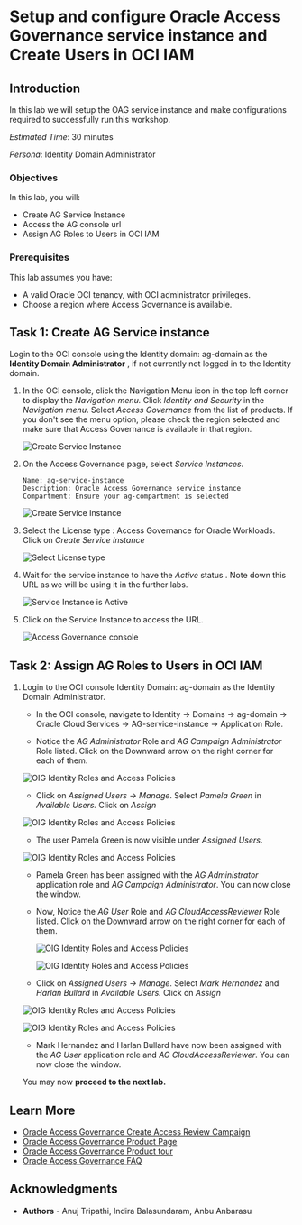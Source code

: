 # Setup and configure Oracle Access Governance service instance and Create Users in OCI IAM

## Introduction

In this lab we will setup the OAG service instance and make configurations required to successfully run this workshop.

*Estimated Time*: 30 minutes

*Persona*: Identity Domain Administrator


### Objectives

In this lab, you will:
 * Create AG Service Instance
 * Access the AG console url
 * Assign AG Roles to Users in OCI IAM

### Prerequisites
This lab assumes you have:
- A valid Oracle OCI tenancy, with OCI administrator privileges. 
- Choose a region where Access Governance is available. 


## Task 1: Create AG Service instance 

Login to the OCI console using the Identity domain: ag-domain as the **Identity Domain Administrator** , if not currently not logged in to the Identity domain. 

1. In the OCI console, click the Navigation Menu icon in the top left corner to display the *Navigation menu.* Click *Identity and Security* in the *Navigation menu*. Select *Access Governance* from the list of products. If you don't see the menu option, please check the region selected and make sure that Access Governance is available in that region.

    ![Create Service Instance](images/oci-console.png)

2. On the Access Governance page, select *Service Instances.*


    ```
    Name: ag-service-instance
    Description: Oracle Access Governance service instance
    Compartment: Ensure your ag-compartment is selected
    ```
    ![Create Service Instance](images/create-service-instance.png)
    

3. Select the License type : Access Governance for Oracle Workloads. Click on *Create Service Instance*

    ![Select License type](images/license-type.png)

4. Wait for the service instance to have the *Active* status . Note down this URL as we will be using it in the further labs. 

    ![Service Instance is Active](images/ag-url.png)

5. Click on the Service Instance to access the URL. 

    ![Access Governance console](images/ag-console.png)

## Task 2: Assign AG Roles to Users in OCI IAM


1. Login to the OCI console Identity Domain: ag-domain as the Identity Domain Administrator. 

    * In the OCI console, navigate to Identity -> Domains ->  ag-domain -> Oracle Cloud Services -> AG-service-instance -> Application Role. 

    * Notice the *AG Administrator* Role and *AG Campaign Administrator* Role listed. Click on the Downward arrow on the right corner for each of them. 

    ![OIG Identity Roles and Access Policies](images/user-approle.png)

    * Click on *Assigned Users -> Manage*. Select *Pamela Green* in *Available Users.* Click on *Assign*

    ![OIG Identity Roles and Access Policies](images/user-approle-list.png)

    * The user Pamela Green is now visible under *Assigned Users*.

    ![OIG Identity Roles and Access Policies](images/user-approle-assign.png)

    * Pamela Green has been assigned with the *AG Administrator* application role and *AG Campaign Administrator*. You can now close the window.

    * Now, Notice the *AG User* Role and *AG CloudAccessReviewer* Role listed. Click on the Downward arrow on the right corner for each of them. 

      ![OIG Identity Roles and Access Policies](images/aguser.png)

       ![OIG Identity Roles and Access Policies](images/agreviewer.png)

    *  Click on *Assigned Users -> Manage*. Select *Mark Hernandez* and *Harlan Bullard* in *Available Users.* Click on *Assign*

     ![OIG Identity Roles and Access Policies](images/ag-userassign.png)

     ![OIG Identity Roles and Access Policies](images/ag-reviewerassign.png)

    * Mark Hernandez and Harlan Bullard have now been assigned with the *AG User* application role and *AG CloudAccessReviewer*. You can now close the window.


    You may now **proceed to the next lab.**

## Learn More

* [Oracle Access Governance Create Access Review Campaign](https://docs.oracle.com/en/cloud/paas/access-governance/pdapg/index.html)
* [Oracle Access Governance Product Page](https://www.oracle.com/security/cloud-security/access-governance/)
* [Oracle Access Governance Product tour](https://www.oracle.com/webfolder/s/quicktours/paas/pt-sec-access-governance/index.html)
* [Oracle Access Governance FAQ](https://www.oracle.com/security/cloud-security/access-governance/faq/)

## Acknowledgments
* **Authors** - Anuj Tripathi, Indira Balasundaram, Anbu Anbarasu 